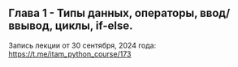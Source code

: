 ## Глава 1 - Типы данных, операторы, ввод/ввывод, циклы, if-else.

Запись лекции от 30 сентября, 2024 года: https://t.me/itam_python_course/173

